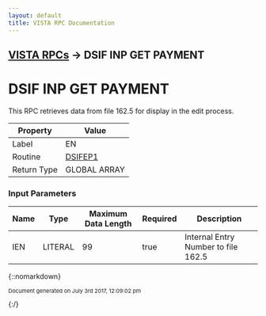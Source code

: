 ```yaml
---
layout: default
title: VISTA RPC Documentation
---
```


## [VISTA RPCs](TableOfContents) &#8594; DSIF INP GET PAYMENT
# DSIF INP GET PAYMENT

This RPC retrieves data from file 162.5 for display in the edit process.

Property | Value
--- | ---
Label | EN
Routine | [DSIFEP1](http://code.osehra.org/dox/Routine_DSIFEP1_source.html)
Return Type | GLOBAL ARRAY


### Input Parameters

Name | Type | Maximum Data Length | Required | Description
--- | --- | --- | --- | ---
IEN | LITERAL | 99 | true | Internal Entry Number to file 162.5



{::nomarkdown} <br/><p style="font-size: 11px">Document generated on July 3rd 2017, 12:09:02 pm</p>{:/}
